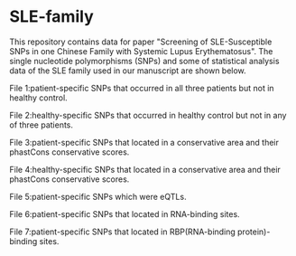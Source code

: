 # SLE-family
This repository contains data for paper "Screening of SLE-Susceptible SNPs in one Chinese Family with Systemic Lupus Erythematosus". The single nucleotide polymorphisms (SNPs) and some of statistical analysis data of the SLE family used in our manuscript are shown below. 

File 1:patient-specific SNPs that occurred in all three patients but not in healthy control.

File 2:healthy-specific SNPs that occurred in healthy control but not in any of three patients.

File 3:patient-specific SNPs that located in a conservative area and their phastCons conservative scores.

File 4:healthy-specific SNPs that located in a conservative area and their phastCons conservative scores.

File 5:patient-specific SNPs which were eQTLs.

File 6:patient-specific SNPs that located in RNA-binding sites.

File 7:patient-specific SNPs that located in RBP(RNA-binding protein)-binding sites.
